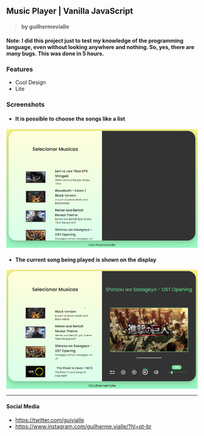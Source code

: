 ## Music Player | Vanilla JavaScript

> #### by guilhermevialle

#### Note: I did this project just to test my knowledge of the programming language, even without looking anywhere and nothing. So, yes, there are many bugs. This was done in 5 hours.

 ### Features

- Cool Design
- Lite

### Screenshots

- #### It is possible to choose the songs like a list
![](https://github.com/guilhermevialle/MusicPlayer/blob/main/MusicPlayer%20by%20Guilherme%20Vialle/Screenshots/capture.PNG)

- #### The current song being played is shown on the display
![](https://github.com/guilhermevialle/MusicPlayer/blob/main/MusicPlayer%20by%20Guilherme%20Vialle/Screenshots/capture2.PNG)


------------

#### Social Media

- https://twitter.com/guivialle
- https://www.instagram.com/guilherme.vialle/?hl=pt-br
